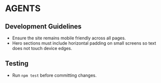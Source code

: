 # AGENTS

## Development Guidelines
- Ensure the site remains mobile friendly across all pages.
- Hero sections must include horizontal padding on small screens so text does not touch device edges.

## Testing
- Run `npm test` before committing changes.
